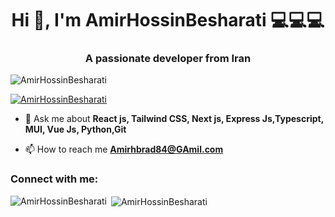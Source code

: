 <h1 align="center">Hi 👋, I'm AmirHossinBesharati 💻💻💻 </h1>
<h3 align="center">A passionate developer from Iran</h3>

<p align="left"> <img src="https://komarev.com/ghpvc/?username=AmirHossinBesharati&label=Profile%20views&color=0e75b6&style=flat" alt="AmirHossinBesharati" /> </p>

<p align="left"> <a href="https://github.com/ryo-ma/github-profile-trophy"><img src="https://github-profile-trophy.vercel.app/?username=AmirHossinBesharati&theme=algolia" alt="AmirHossinBesharati" /></a> </p>

- 💬 Ask me about **React js, Tailwind CSS, Next js, Express Js,Typescript, MUI, Vue Js, Python,Git**

- 📫 How to reach me **Amirhbrad84@GAmil.com**



<h3 align="left">Connect with me:</h3>
<p align="left">

</p>


<p><img align="left" src="https://github-readme-stats.vercel.app/api/top-langs?username=AmirHossinBesharati&show_icons=true&locale=en&layout=compact" alt="AmirHossinBesharati" /></p>

<p>&nbsp;<img align="center" src="https://github-readme-stats.vercel.app/api?username=AmirHossinBesharati&show_icons=true&locale=en" alt="AmirHossinBesharati" /></p>

